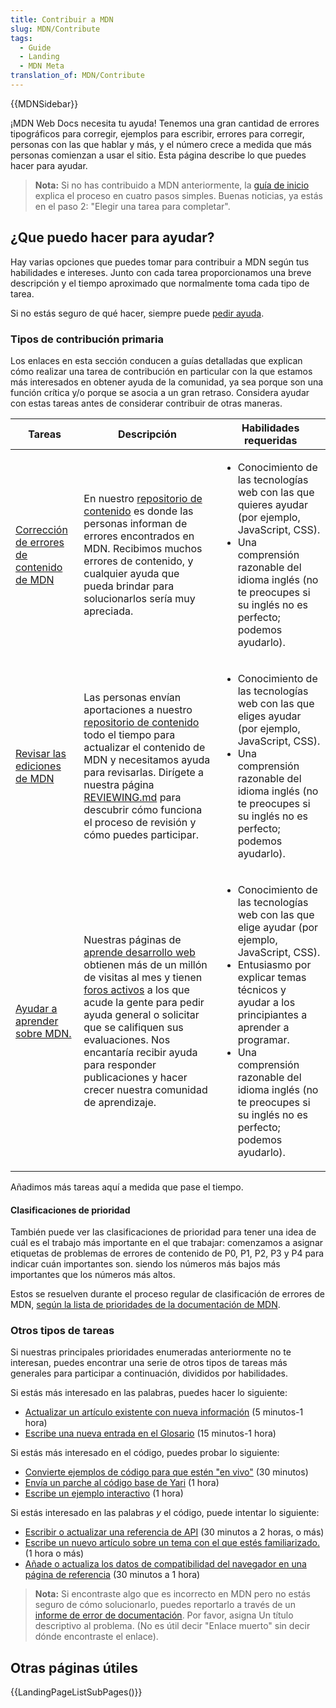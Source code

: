 ```yaml
---
title: Contribuir a MDN
slug: MDN/Contribute
tags:
  - Guide
  - Landing
  - MDN Meta
translation_of: MDN/Contribute
---
```

{{MDNSidebar}}

¡MDN Web Docs necesita tu ayuda! Tenemos una gran cantidad de errores tipográficos para corregir, ejemplos para escribir, errores para corregir, personas con las que hablar y más, y el número crece a medida que más personas comienzan a usar el sitio. Esta página describe lo que puedes hacer para ayudar.

> **Nota:** Si no has contribuido a MDN anteriormente, la [guía de inicio](/es/docs/MDN/Contribute/Getting_started) explica el proceso en cuatro pasos simples. Buenas noticias, ya estás en el paso 2: "Elegir una tarea para completar".

## ¿Que puedo hacer para ayudar?

Hay varias opciones que puedes tomar para contribuir a MDN según tus habilidades e intereses. Junto con cada tarea proporcionamos una breve descripción y el tiempo aproximado que normalmente toma cada tipo de tarea.

Si no estás seguro de qué hacer, siempre puede [pedir ayuda](/es/docs/MDN/Contribute/Getting_started#step_4_ask_for_help).

### Tipos de contribución primaria

Los enlaces en esta sección conducen a guías detalladas que explican cómo realizar una tarea de contribución en particular con la que estamos más interesados en obtener ayuda de la comunidad, ya sea porque son una función crítica y/o porque se asocia a un gran retraso. Considera ayudar con estas tareas antes de considerar contribuir de otras maneras.

<table class="standard-table">
  <thead>
    <tr>
      <th scope="col">Tareas</th>
      <th scope="col">Descripción</th>
      <th scope="col">Habilidades requeridas</th>
    </tr>
  </thead>
  <tbody>
    <tr>
      <td>
        <a href="/es/docs/MDN/Contribute/Fixing_MDN_content_bugs"
          >Corrección de errores de contenido de MDN</a
        >
      </td>
      <td>
        En nuestro <a href="https://github.com/mdn/translated-content/issues">
        repositorio de contenido</a> es donde las personas informan de errores
        encontrados en MDN. Recibimos muchos errores de contenido, y cualquier
        ayuda que pueda brindar para solucionarlos sería muy apreciada.
      </td>
      <td>
        <ul>
          <li>
            Conocimiento de las tecnologías web con las que quieres ayudar (por
            ejemplo, JavaScript, CSS).
          </li>
          <li>
            Una comprensión razonable del idioma inglés (no te preocupes si su
            inglés no es perfecto; podemos ayudarlo).
          </li>
        </ul>
      </td>
    </tr>
    <tr>
      <td>
        <a href="https://github.com/mdn/content/blob/main/REVIEWING.md"
          >Revisar las ediciones de MDN</a
        >
      </td>
      <td>
        Las personas envían aportaciones a nuestro
        <a href="https://github.com/mdn/translated-content/issues"
          >repositorio de contenido</a
        >
        todo el tiempo para actualizar el contenido de MDN y necesitamos ayuda
        para revisarlas. Dirígete a nuestra página
        <a href="https://github.com/mdn/content/blob/main/REVIEWING.md"
          >REVIEWING.md</a
        >
        para descubrir cómo funciona el proceso de revisión y cómo puedes
        participar.
      </td>
      <td>
        <ul>
          <li>
            Conocimiento de las tecnologías web con las que eliges ayudar (por
            ejemplo, JavaScript, CSS).
          </li>
          <li>
            Una comprensión razonable del idioma inglés (no te preocupes si su
            inglés no es perfecto; podemos ayudarlo).
          </li>
        </ul>
      </td>
    </tr>
    <tr>
      <td>
        <a href="/es/docs/MDN/Contribute/Help_beginners"
          >Ayudar a aprender sobre MDN.</a
        >
      </td>
      <td>
        Nuestras páginas de <a href="/es/docs/Learn">aprende desarrollo web</a>
        obtienen más de un millón de visitas al mes y tienen
        <a href="https://discourse.mozilla.org/c/mdn/learn/250"
          >foros activos</a
        >
        a los que acude la gente para pedir ayuda general o solicitar que se
        califiquen sus evaluaciones. Nos encantaría recibir ayuda para responder
        publicaciones y hacer crecer nuestra comunidad de aprendizaje.
      </td>
      <td>
        <ul>
          <li>
            Conocimiento de las tecnologías web con las que elige ayudar (por
            ejemplo, JavaScript, CSS).
          </li>
          <li>
            Entusiasmo por explicar temas técnicos y ayudar a los principiantes
            a aprender a programar.
          </li>
          <li>
            Una comprensión razonable del idioma inglés (no te preocupes si su
            inglés no es perfecto; podemos ayudarlo).
          </li>
        </ul>
      </td>
    </tr>
  </tbody>
</table>

Añadimos más tareas aquí a medida que pase el tiempo.

#### Clasificaciones de prioridad

También puede ver las clasificaciones de prioridad para tener una idea de cuál es el trabajo más importante en el que trabajar: comenzamos a asignar etiquetas de problemas de errores de contenido de P0, P1, P2, P3 y P4 para indicar cuán importantes son. siendo los números más bajos más importantes que los números más altos.

Estos se resuelven durante el proceso regular de clasificación de errores de MDN, [según la lista de prioridades de la documentación de MDN](/en-US/docs/MDN/Contribute/Documentation_priorities).

### Otros tipos de tareas

Si nuestras principales prioridades enumeradas anteriormente no te interesan, puedes encontrar una serie de otros tipos de tareas más generales para participar a continuación, divididos por habilidades.

Si estás más interesado en las palabras, puedes hacer lo siguiente:

- [Actualizar un artículo existente con nueva información](/en-US/docs/MDN/Contribute/Howto/Create_and_edit_pages#editing_an_existing_page) (5 minutos-1 hora)
- [Escribe una nueva entrada en el Glosario](/es/docs/MDN/Contribute/Howto/Write_a_new_entry_in_the_Glossary) (15 minutos-1 hora)

Si estás más interesado en el código, puedes probar lo siguiente:

- [Convierte ejemplos de código para que estén "en vivo"](/es/docs/MDN/Contribute/Howto/Convert_code_samples_to_be_live) (30 minutos)
- [Envía un parche al código base de Yari](https://github.com/mdn/yari) (1 hora)
- [Escribe un ejemplo interactivo](https://github.com/mdn/interactive-examples/blob/master/CONTRIBUTING.md) (1 hora)

Si estás interesado en las palabras *y* el código, puede intentar lo siguiente:

- [Escribir o actualizar una referencia de API](/en-US/docs/MDN/Contribute/Howto/Write_an_API_reference) (30 minutos a 2 horas, o más)
- [Escribe un nuevo artículo sobre un tema con el que estés familiarizado.](https://github.com/mdn/content#adding-a-new-document) (1 hora o más)
- [Añade o actualiza los datos de compatibilidad del navegador en una página de referencia](/es/docs/MDN/Structures/Compatibility_tables) (30 minutos a 1 hora)

> **Nota:** Si encontraste algo que es incorrecto en MDN pero no estás seguro de cómo solucionarlo, puedes reportarlo a través de un [informe de error de documentación](https://github.com/mdn/content/issues/new/choose). Por favor, asigna Un título descriptivo al problema. (No es útil decir "Enlace muerto" sin decir dónde encontraste el enlace).

## Otras páginas útiles

{{LandingPageListSubPages()}}
